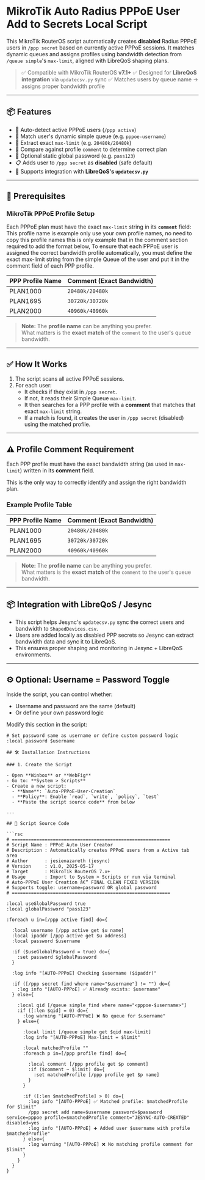 # MikroTik Auto Radius PPPoE User Add to Secrets Local Script

This MikroTik RouterOS script automatically creates **disabled** Radius PPPoE users in `/ppp secret` based on currently active PPPoE sessions. It matches dynamic queues and assigns profiles using bandwidth detection from `/queue simple`'s `max-limit`, aligned with LibreQoS shaping plans.

> ✅ Compatible with MikroTik RouterOS **v7.1+**
> ✅ Designed for **LibreQoS integration** via `updatecsv.py` sync
> ✅ Matches users by queue name → assigns proper bandwidth profile

---

## 📦 Features

- 🧠 Auto-detect active PPPoE users (`/ppp active`)
- 📶 Match user's dynamic simple queue (e.g. `pppoe-username`)
- 🔁 Extract exact `max-limit` (e.g. `20480k/20480k`)
- 🔎 Compare against profile `comment` to determine correct plan
- 🔐 Optional static global password (e.g. `pass123`)
- 📋 Adds user to `/ppp secret` as **disabled** (safe default)
- 🔄 Supports integration with **LibreQoS's `updatecsv.py`**

---

## 🔧 Prerequisites

### MikroTik PPPoE Profile Setup

Each PPPoE plan must have the exact `max-limit` string in its **`comment`** field:
This profile name is example only use your own profile names, no need to copy this profile names
this is only example that in the comment section required to add the format below, 
To ensure that each PPPoE user is assigned the correct bandwidth profile automatically,
you must define the exact max-limit string from the simple Queue of the user and put it in the comment field of each PPP profile.


| **PPP Profile Name** | **Comment (Exact Bandwidth)** |
|----------------------|-------------------------------|
| PLAN1000             | `20480k/20480k`               |
| PLAN1695             | `30720k/30720k`               |
| PLAN2000             | `40960k/40960k`               |

> **Note:** The **profile name** can be anything you prefer.  
> What matters is the **exact match** of the `comment` to the user's queue bandwidth.

---

## ✅ How It Works

1. The script scans all active PPPoE sessions.
2. For each user:
   - It checks if they exist in `/ppp secret`.
   - If not, it reads their Simple Queue `max-limit`.
   - It then searches for a PPP profile with a **comment** that matches that exact `max-limit` string.
   - If a match is found, it creates the user in `/ppp secret` (disabled) using the matched profile.

---

## ⚠️ Profile Comment Requirement

Each PPP profile must have the exact bandwidth string (as used in `max-limit`) written in its **comment** field.

This is the only way to correctly identify and assign the right bandwidth plan.

### Example Profile Table

| **PPP Profile Name** | **Comment (Exact Bandwidth)** |
|----------------------|-------------------------------|
| PLAN1000             | `20480k/20480k`               |
| PLAN1695             | `30720k/30720k`               |
| PLAN2000             | `40960k/40960k`               |

> **Note:** The **profile name** can be anything you prefer.  
> What matters is the **exact match** of the `comment` to the user's queue bandwidth.

---

## 📦 Integration with LibreQoS / Jesync

- This script helps Jesync's `updatecsv.py` sync the correct users and bandwidth to `ShapedDevices.csv`.
- Users are added locally as disabled PPP secrets so Jesync can extract bandwidth data and sync it to LibreQoS.
- This ensures proper shaping and monitoring in Jesync + LibreQoS environments.

---

## ⚙️ Optional: Username = Password Toggle

Inside the script, you can control whether:
- Username and password are the same (default)
- Or define your own password logic

Modify this section in the script:
```routeros
# Set password same as username or define custom password logic
:local password $username

## 🛠 Installation Instructions

### 1. Create the Script

- Open **Winbox** or **WebFig**
- Go to: **System > Scripts**
- Create a new script:
  - **Name**: `Auto-PPPoE-User-Creation`
  - **Policy**: Enable `read`, `write`, `policy`, `test`
  - **Paste the script source code** from below

---

## 📜 Script Source Code

```rsc
# ==========================================================
# Script Name : PPPoE Auto User Creator
# Description : Automatically creates PPPoE users from a Active tab area
# Author      : jesienazareth (jesync)
# Version     : v1.0, 2025-05-17
# Target      : MikroTik RouterOS 7.x+
# Usage       : Import to System > Scripts or run via terminal
# Auto-PPPoE User Creation â€“ FINAL CLEAN FIXED VERSION
# Supports toggle: username=password OR global password
# ==========================================================

:local useGlobalPassword true
:local globalPassword "pass123"

:foreach u in=[/ppp active find] do={

  :local username [/ppp active get $u name]
  :local ipaddr [/ppp active get $u address]
  :local password $username

  :if ($useGlobalPassword = true) do={
    :set password $globalPassword
  }

  :log info "[AUTO-PPPoE] Checking $username ($ipaddr)"

  :if ([/ppp secret find where name="$username"] != "") do={
    :log info "[AUTO-PPPoE] ✅ Already exists: $username"
  } else={

    :local qid [/queue simple find where name="<pppoe-$username>"]
    :if ([:len $qid] = 0) do={
      :log warning "[AUTO-PPPoE] ❌ No queue for $username"
    } else={

      :local limit [/queue simple get $qid max-limit]
      :log info "[AUTO-PPPoE] Max-limit = $limit"

      :local matchedProfile ""
      :foreach p in=[/ppp profile find] do={

        :local comment [/ppp profile get $p comment]
        :if ($comment ~ $limit) do={
          :set matchedProfile [/ppp profile get $p name]
        }
      }

      :if ([:len $matchedProfile] > 0) do={
        :log info "[AUTO-PPPoE] ✅ Matched profile: $matchedProfile for $limit"
        /ppp secret add name=$username password=$password service=pppoe profile=$matchedProfile comment="JESYNC-AUTO-CREATED" disabled=yes
        :log info "[AUTO-PPPoE] ➕ Added user $username with profile $matchedProfile"
      } else={
        :log warning "[AUTO-PPPoE] ❌ No matching profile comment for $limit"
      }
    }
  }
}
